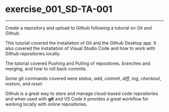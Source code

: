 # exercise_001_SD-TA-001
 ---

Create a repository and upload to Github following a tutorial on Git and Github.

This tutorial covered the installation of Git and the Github Desktop app. It also covered the installation of Visual Studio Code and how to work with Github repositories locally.

The tutorial covered Pushing and Pulling of repositores, branches and merging, and how to roll back commits. 

Some git commands covered were *status*, *add*, *commit*, *diff*, *log*, *checkout*, *restore*, and *reset*.

Github is a great way to store and manage cloud-based code repositories and when used with **git** and VS Code it provides a great workflow for working locally with online repositories.